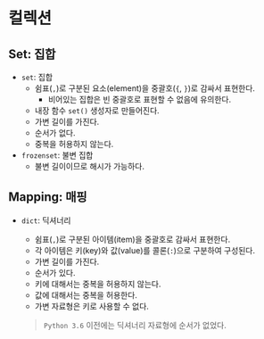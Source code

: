 # 컬렉션

## Set: 집합

- `set`: 집합
  - 쉼표(`,`)로 구분된 요소(element)을 중괄호(`{`, `}`)로 감싸서 표현한다.
    - 비어있는 집합은 빈 중괄호로 표현할 수 없음에 유의한다.
  - 내장 함수 `set()` 생성자로 만들어진다.
  - 가변 길이를 가진다.
  - 순서가 없다.
  - 중복을 허용하지 않는다.
- `frozenset`: 불변 집합
  - 불변 길이이므로 해시가 가능하다.

## Mapping: 매핑

- `dict`: 딕셔너리
  - 쉼표(`,`)로 구분된 아이템(item)을 중괄호로 감싸서 표현한다.
  - 각 아이템은 키(key)와 값(value)를 콜론(`:`)으로 구분하여 구성된다.
  - 가변 길이를 가진다.
  - 순서가 있다.
  - 키에 대해서는 중복을 허용하지 않는다.
  - 값에 대해서는 중복을 허용한다.
  - 가변 자료형은 키로 사용할 수 없다.

  > `Python 3.6` 이전에는 딕셔너리 자료형에 순서가 없었다.
